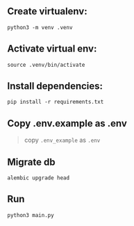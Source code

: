 ## Create virtualenv:
```shell
python3 -m venv .venv
```

## Activate virtual env:
```shell
source .venv/bin/activate
```
## Install dependencies:
```shell
pip install -r requirements.txt
```

## Copy .env.example as .env
> copy `.env_example` as `.env`


## Migrate db

```shell
alembic upgrade head 
```

## Run

```shell
python3 main.py
```